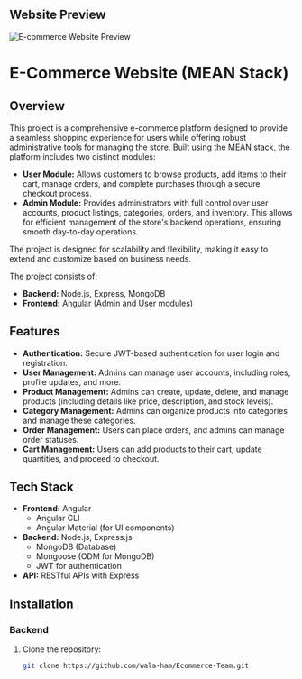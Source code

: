 ## Website Preview
![E-commerce Website Preview]([https://example.com/your-image-url](https://repository-images.githubusercontent.com/456963513/82528385-a73f-488f-9003-513321283a6b))
# E-Commerce Website (MEAN Stack)

## Overview
This project is a comprehensive e-commerce platform designed to provide a seamless shopping experience for users while offering robust administrative tools for managing the store. Built using the MEAN stack, the platform includes two distinct modules:
- **User Module:** Allows customers to browse products, add items to their cart, manage orders, and complete purchases through a secure checkout process.
- **Admin Module:** Provides administrators with full control over user accounts, product listings, categories, orders, and inventory. This allows for efficient management of the store's backend operations, ensuring smooth day-to-day operations.

The project is designed for scalability and flexibility, making it easy to extend and customize based on business needs.

The project consists of:
- **Backend:** Node.js, Express, MongoDB
- **Frontend:** Angular (Admin and User modules)

## Features
- **Authentication:** Secure JWT-based authentication for user login and registration.
- **User Management:** Admins can manage user accounts, including roles, profile updates, and more.
- **Product Management:** Admins can create, update, delete, and manage products (including details like price, description, and stock levels).
- **Category Management:** Admins can organize products into categories and manage these categories.
- **Order Management:** Users can place orders, and admins can manage order statuses.
- **Cart Management:** Users can add products to their cart, update quantities, and proceed to checkout.

## Tech Stack
- **Frontend:** Angular
  - Angular CLI
  - Angular Material (for UI components)
- **Backend:** Node.js, Express.js
  - MongoDB (Database)
  - Mongoose (ODM for MongoDB)
  - JWT for authentication
- **API:** RESTful APIs with Express

## Installation

### Backend
1. Clone the repository:
   ```bash
   git clone https://github.com/wala-ham/Ecommerce-Team.git

